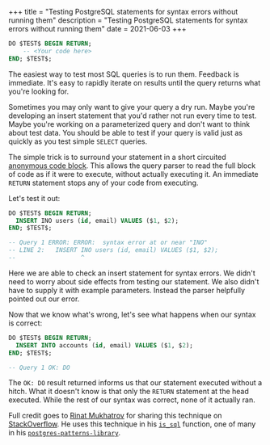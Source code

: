 +++
title = "Testing PostgreSQL statements for syntax errors without running them"
description = "Testing PostgreSQL statements for syntax errors without running them"
date = 2021-06-03
+++

```sql
DO $TEST$ BEGIN RETURN;
    -- <Your code here>
END; $TEST$;
```

The easiest way to test most SQL queries is to run them. Feedback is immediate. It's easy to rapidly iterate on results until the query returns what you're looking for.

Sometimes you may only want to give your query a dry run. Maybe you're developing an insert statement that you'd rather not run every time to test. Maybe you're working on a parameterized query and don't want to think about test data. You should be able to test if your query is valid just as quickly as you test simple `SELECT` queries.

The simple trick is to surround your statement in a short circuited [anonymous code block](https://www.postgresql.org/docs/13/sql-do.html). This allows the query parser to read the full block of code as if it were to execute, without actually executing it. An immediate `RETURN` statement stops any of your code from executing.

Let's test it out:

```sql
DO $TEST$ BEGIN RETURN;
  INSERT INO users (id, email) VALUES ($1, $2);
END; $TEST$;

-- Query 1 ERROR: ERROR:  syntax error at or near "INO"
-- LINE 2:   INSERT INO users (id, email) VALUES ($1, $2);
--                  ^
```

Here we are able to check an insert statement for syntax errors. We didn't need to worry about side effects from testing our statement. We also didn't have to supply it with example parameters. Instead the parser helpfully pointed out our error.

Now that we know what's wrong, let's see what happens when our syntax is correct:

```sql
DO $TEST$ BEGIN RETURN;
  INSERT INTO accounts (id, email) VALUES ($1, $2);
END; $TEST$;

-- Query 1 OK: DO
```

The `OK: DO` result returned informs us that our statement executed without a hitch. What it doesn't know is that only the `RETURN` statement at the head executed. While the rest of our syntax was correct, none of it actually ran.

Full credit goes to [Rinat Mukhatrov](https://github.com/rin-nas) for sharing this technique on [StackOverflow](https://stackoverflow.com/questions/8271606/postgresql-syntax-check-without-running-the-query/60525009#60525009). He uses this technique in his [`is_sql`](https://github.com/rin-nas/postgresql-patterns-library/blob/master/functions/is_sql.sql) function, one of many in his [`postgres-patterns-library`](https://github.com/rin-nas/postgresql-patterns-library).
